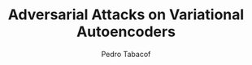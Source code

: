 ---
paperId: 54
author: Pedro Tabacof
publicationauthor: Tabacof, P.
title: Adversarial  Attacks  on  Variational  Autoencoders
pitch: https://youtu.be/a05SNdoW8_8?list=PLldrX-tcWesPs3UXagQ38Dx7POaxGvcNV&t=8770
pdf: Oral_Pedro_Tabacof.pdf
slide: Slide_Pedro_Tabacof.pdf
poster: --
alt: --
type: Oral & Poster
topic: Machine Learning Methods
link: https://doi.org/10.52591/lxai2018120315
conference: neurips
year: 2018
tags: neurips-2018-op
location: Montreal, Canada
---